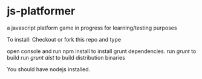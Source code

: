 js-platformer
=============

a javascript platform game in progress for learning/testing purposes

To install:
Checkout or fork this repo and type

open console and run npm install to install grunt dependencies.
run <i>grunt</i> to build
run <i>grunt dist</i> to build distribution binaries 

You should have nodejs installed.
